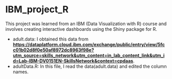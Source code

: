 # IBM_project_R
This project was learned from an IBM (Data Visualization with R) course and involves creating interactive dashboards using the Shiny package for R.
- adult.data: I obtained this data from **https://dataplatform.cloud.ibm.com/exchange/public/entry/view/5fcc01b02d8f0e50af8972dc8963f98e?utm_source=skills_network&utm_content=in_lab_content_link&utm_id=Lab-IBM-DV0151EN-SkillsNetwork&context=cpdaas**.
- adultData.R: In this file, I read the data(adult.data) and edited the column names.
